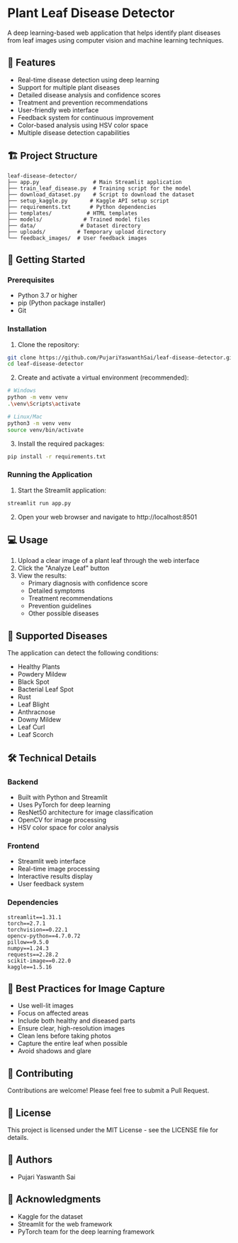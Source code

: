 # Plant Leaf Disease Detector

A deep learning-based web application that helps identify plant diseases from leaf images using computer vision and machine learning techniques.

## 🌟 Features

- Real-time disease detection using deep learning
- Support for multiple plant diseases
- Detailed disease analysis and confidence scores
- Treatment and prevention recommendations
- User-friendly web interface
- Feedback system for continuous improvement
- Color-based analysis using HSV color space
- Multiple disease detection capabilities

## 🏗️ Project Structure

```
leaf-disease-detector/
├── app.py                 # Main Streamlit application
├── train_leaf_disease.py  # Training script for the model
├── download_dataset.py    # Script to download the dataset
├── setup_kaggle.py       # Kaggle API setup script
├── requirements.txt      # Python dependencies
├── templates/           # HTML templates
├── models/             # Trained model files
├── data/              # Dataset directory
├── uploads/          # Temporary upload directory
└── feedback_images/  # User feedback images
```

## 🚀 Getting Started

### Prerequisites

- Python 3.7 or higher
- pip (Python package installer)
- Git

### Installation

1. Clone the repository:
```bash
git clone https://github.com/PujariYaswanthSai/leaf-disease-detector.git
cd leaf-disease-detector
```

2. Create and activate a virtual environment (recommended):
```bash
# Windows
python -m venv venv
.\venv\Scripts\activate

# Linux/Mac
python3 -m venv venv
source venv/bin/activate
```

3. Install the required packages:
```bash
pip install -r requirements.txt
```

### Running the Application

1. Start the Streamlit application:
```bash
streamlit run app.py
```

2. Open your web browser and navigate to http://localhost:8501

## 💻 Usage

1. Upload a clear image of a plant leaf through the web interface
2. Click the "Analyze Leaf" button
3. View the results:
   - Primary diagnosis with confidence score
   - Detailed symptoms
   - Treatment recommendations
   - Prevention guidelines
   - Other possible diseases

## 🎯 Supported Diseases

The application can detect the following conditions:
- Healthy Plants
- Powdery Mildew
- Black Spot
- Bacterial Leaf Spot
- Rust
- Leaf Blight
- Anthracnose
- Downy Mildew
- Leaf Curl
- Leaf Scorch

## 🛠️ Technical Details

### Backend
- Built with Python and Streamlit
- Uses PyTorch for deep learning
- ResNet50 architecture for image classification
- OpenCV for image processing
- HSV color space for color analysis

### Frontend
- Streamlit web interface
- Real-time image processing
- Interactive results display
- User feedback system

### Dependencies
```
streamlit==1.31.1
torch==2.7.1
torchvision==0.22.1
opencv-python==4.7.0.72
pillow==9.5.0
numpy==1.24.3
requests==2.28.2
scikit-image==0.22.0
kaggle==1.5.16
```

## 📸 Best Practices for Image Capture

- Use well-lit images
- Focus on affected areas
- Include both healthy and diseased parts
- Ensure clear, high-resolution images
- Clean lens before taking photos
- Capture the entire leaf when possible
- Avoid shadows and glare

## 🤝 Contributing

Contributions are welcome! Please feel free to submit a Pull Request.

## 📝 License

This project is licensed under the MIT License - see the LICENSE file for details.

## 👥 Authors

- Pujari Yaswanth Sai

## 🙏 Acknowledgments

- Kaggle for the dataset
- Streamlit for the web framework
- PyTorch team for the deep learning framework 